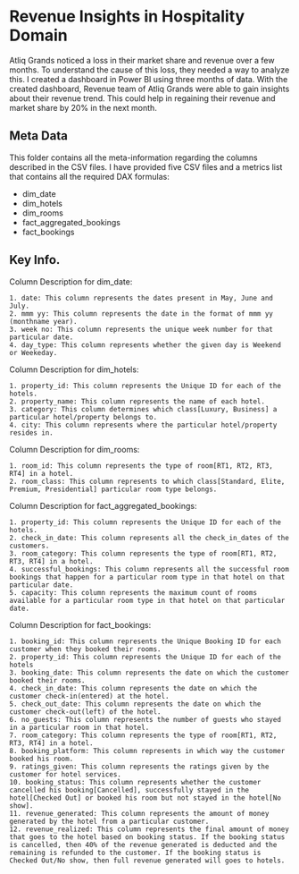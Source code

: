 
# Revenue Insights in Hospitality Domain

Atliq Grands noticed a loss in their market share and revenue over a few months. To understand the cause of this loss, they needed a way to analyze this. I created a dashboard in Power BI using three months of data. With the created dashboard, Revenue team of Atliq Grands were able to gain insights about their revenue trend. This could help in regaining their revenue and market share by 20% in the next month. 



## Meta Data
This folder contains all the meta-information regarding the columns described in the CSV files. I have provided five CSV files and a metrics list that contains all the required DAX formulas:
- dim_date
- dim_hotels
- dim_rooms
- fact_aggregated_bookings
- fact_bookings

## Key Info.

Column Description for dim_date:

    1. date: This column represents the dates present in May, June and July.
    2. mmm yy: This column represents the date in the format of mmm yy (monthname year).
    3. week no: This column represents the unique week number for that particular date.
    4. day_type: This column represents whether the given day is Weekend or Weekeday.

Column Description for dim_hotels:

    1. property_id: This column represents the Unique ID for each of the hotels.
    2. property_name: This column represents the name of each hotel.
    3. category: This column determines which class[Luxury, Business] a particular hotel/property belongs to. 
    4. city: This column represents where the particular hotel/property resides in.

Column Description for dim_rooms:

    1. room_id: This column represents the type of room[RT1, RT2, RT3, RT4] in a hotel.
    2. room_class: This column represents to which class[Standard, Elite, Premium, Presidential] particular room type belongs.


Column Description for fact_aggregated_bookings:

    1. property_id: This column represents the Unique ID for each of the hotels.
    2. check_in_date: This column represents all the check_in_dates of the customers.
    3. room_category: This column represents the type of room[RT1, RT2, RT3, RT4] in a hotel.
    4. successful_bookings: This column represents all the successful room bookings that happen for a particular room type in that hotel on that particular date.
    5. capacity: This column represents the maximum count of rooms available for a particular room type in that hotel on that particular date.



Column Description for fact_bookings:

    1. booking_id: This column represents the Unique Booking ID for each customer when they booked their rooms.
    2. property_id: This column represents the Unique ID for each of the hotels
    3. booking_date: This column represents the date on which the customer booked their rooms.
    4. check_in_date: This column represents the date on which the customer check-in(entered) at the hotel.
    5. check_out_date: This column represents the date on which the customer check-out(left) of the hotel.
    6. no_guests: This column represents the number of guests who stayed in a particular room in that hotel.
    7. room_category: This column represents the type of room[RT1, RT2, RT3, RT4] in a hotel.
    8. booking_platform: This column represents in which way the customer booked his room.
    9. ratings_given: This column represents the ratings given by the customer for hotel services.
    10. booking_status: This column represents whether the customer cancelled his booking[Cancelled], successfully stayed in the hotel[Checked Out] or booked his room but not stayed in the hotel[No show].
    11. revenue_generated: This column represents the amount of money generated by the hotel from a particular customer.
    12. revenue_realized: This column represents the final amount of money that goes to the hotel based on booking status. If the booking status is cancelled, then 40% of the revenue generated is deducted and the remaining is refunded to the customer. If the booking status is Checked Out/No show, then full revenue generated will goes to hotels.


